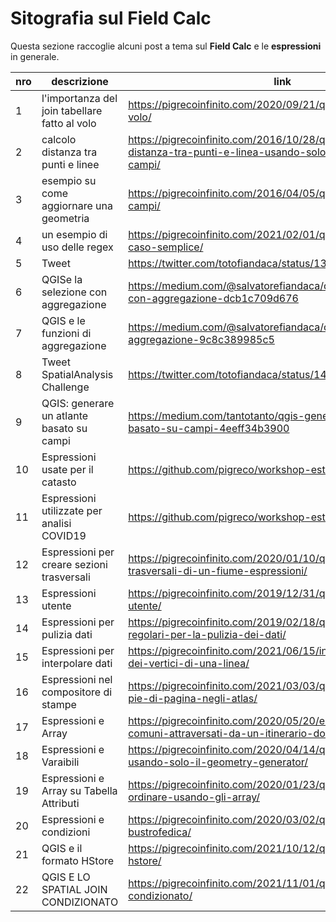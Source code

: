 # Sitografia sul Field Calc

Questa sezione raccoglie alcuni post a tema sul **Field Calc** e le **espressioni** in generale.

nro | descrizione                                    | link
----|------------------------------------------------|-----------------------------------------------------------------
1   | l'importanza del join tabellare fatto al volo  | <https://pigrecoinfinito.com/2020/09/21/qgis-join-tabellare-al-volo/>
2   | calcolo distanza tra punti e linee             | <https://pigrecoinfinito.com/2016/10/28/qgis-calcolare-distanza-tra-punti-e-linea-usando-solo-il-calcolatore-di-campi/>
3   | esempio su come aggiornare una geometria       | <https://pigrecoinfinito.com/2016/04/05/qgis-calcolatore-di-campi/>
4   | un esempio di uso delle regex                  | <https://pigrecoinfinito.com/2021/02/01/qgis-e-le-regex-un-caso-semplice/>
5   | Tweet                                          | <https://twitter.com/totofiandaca/status/1393927693855510533>
6   | QGISe la selezione con aggregazione            | <https://medium.com/@salvatorefiandaca/qgis-e-la-selezione-con-aggregazione-dcb1c709d676>
7   | QGIS e le funzioni di aggregazione             | <https://medium.com/@salvatorefiandaca/qgis-3-0-funzioni-di-aggregazione-9c8c389985c5>
8   | Tweet SpatialAnalysis Challenge                | <https://twitter.com/totofiandaca/status/1430108211068219416>
9   | QGIS: generare un atlante basato su campi      | <https://medium.com/tantotanto/qgis-generare-un-atlante-basato-su-campi-4eeff34b3900>
10  | Espressioni usate per il catasto               | <https://github.com/pigreco/workshop-estate-gis-2021>
11  | Espressioni utilizzate per analisi COVID19     | <https://github.com/pigreco/workshop-estate-gis-2020>
12  | Espressioni per creare sezioni trasversali     | <https://pigrecoinfinito.com/2020/01/10/qgis-creare-sezioni-trasversali-di-un-fiume-espressioni/>
13  | Espressioni utente                             | <https://pigrecoinfinito.com/2019/12/31/qgis-espressioni-utente/>
14  | Espressioni per pulizia dati                   | <https://pigrecoinfinito.com/2019/02/18/qgis-le-espressioni-regolari-per-la-pulizia-dei-dati/>
15  | Espressioni per interpolare dati               | <https://pigrecoinfinito.com/2021/06/15/interpolare-i-valori-m-dei-vertici-di-una-linea/>
16  | Espressioni nel compositore di stampe          | <https://pigrecoinfinito.com/2021/03/03/qgis-intestazione-e-pie-di-pagina-negli-atlas/>
17  | Espressioni e Array                            | <https://pigrecoinfinito.com/2020/05/20/elenco-ordinato-di-comuni-attraversati-da-un-itinerario-domodossola-aosta/>
18  | Espressioni e Varaibili                        | <https://pigrecoinfinito.com/2020/04/14/qgis-grafici-geoplot-usando-solo-il-geometry-generator/>
19  | Espressioni e Array su Tabella Attributi       | <https://pigrecoinfinito.com/2020/01/23/qgis-tabella-attributi-ordinare-usando-gli-array/>
20  | Espressioni e condizioni                       | <https://pigrecoinfinito.com/2020/03/02/qgis-etichettatura-bustrofedica/>
21  | QGIS e il formato HStore                       | <https://pigrecoinfinito.com/2021/10/12/qgis-e-il-formato-hstore/>
22  | QGIS E LO SPATIAL JOIN CONDIZIONATO            | <https://pigrecoinfinito.com/2021/11/01/qgis-e-lo-spatial-join-condizionato/>